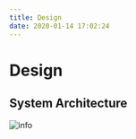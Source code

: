 ```yaml
---
title: Design
date: 2020-01-14 17:02:24
---
```


# Design

## System Architecture

![info](VRME-Project-Website/source/Design/Image/sysarc.png)